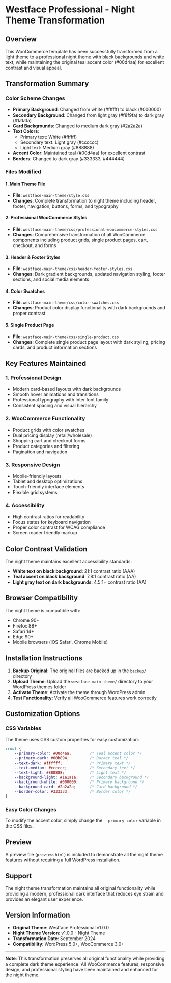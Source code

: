 # Westface Professional - Night Theme Transformation

## Overview
This WooCommerce template has been successfully transformed from a light theme to a professional night theme with black backgrounds and white text, while maintaining the original teal accent color (#00d4aa) for excellent contrast and visual appeal.

## Transformation Summary

### Color Scheme Changes
- **Primary Background**: Changed from white (#ffffff) to black (#000000)
- **Secondary Background**: Changed from light gray (#f8f9fa) to dark gray (#1a1a1a)
- **Card Backgrounds**: Changed to medium dark gray (#2a2a2a)
- **Text Colors**: 
  - Primary text: White (#ffffff)
  - Secondary text: Light gray (#cccccc)
  - Light text: Medium gray (#888888)
- **Accent Color**: Maintained teal (#00d4aa) for excellent contrast
- **Borders**: Changed to dark gray (#333333, #444444)

### Files Modified

#### 1. Main Theme File
- **File**: `westface-main-theme/style.css`
- **Changes**: Complete transformation to night theme including header, footer, navigation, buttons, forms, and typography

#### 2. Professional WooCommerce Styles
- **File**: `westface-main-theme/css/professional-woocommerce-styles.css`
- **Changes**: Comprehensive transformation of all WooCommerce components including product grids, single product pages, cart, checkout, and forms

#### 3. Header & Footer Styles
- **File**: `westface-main-theme/css/header-footer-styles.css`
- **Changes**: Dark gradient backgrounds, updated navigation styling, footer sections, and social media elements

#### 4. Color Swatches
- **File**: `westface-main-theme/css/color-swatches.css`
- **Changes**: Product color display functionality with dark backgrounds and proper contrast

#### 5. Single Product Page
- **File**: `westface-main-theme/css/single-product.css`
- **Changes**: Complete single product page layout with dark styling, pricing cards, and product information sections

## Key Features Maintained

### 1. Professional Design
- Modern card-based layouts with dark backgrounds
- Smooth hover animations and transitions
- Professional typography with Inter font family
- Consistent spacing and visual hierarchy

### 2. WooCommerce Functionality
- Product grids with color swatches
- Dual pricing display (retail/wholesale)
- Shopping cart and checkout forms
- Product categories and filtering
- Pagination and navigation

### 3. Responsive Design
- Mobile-friendly layouts
- Tablet and desktop optimizations
- Touch-friendly interface elements
- Flexible grid systems

### 4. Accessibility
- High contrast ratios for readability
- Focus states for keyboard navigation
- Proper color contrast for WCAG compliance
- Screen reader friendly markup

## Color Contrast Validation

The night theme maintains excellent accessibility standards:
- **White text on black background**: 21:1 contrast ratio (AAA)
- **Teal accent on black background**: 7.8:1 contrast ratio (AA)
- **Light gray text on dark backgrounds**: 4.5:1+ contrast ratio (AA)

## Browser Compatibility

The night theme is compatible with:
- Chrome 90+
- Firefox 88+
- Safari 14+
- Edge 90+
- Mobile browsers (iOS Safari, Chrome Mobile)

## Installation Instructions

1. **Backup Original**: The original files are backed up in the `backup/` directory
2. **Upload Theme**: Upload the `westface-main-theme/` directory to your WordPress themes folder
3. **Activate Theme**: Activate the theme through WordPress admin
4. **Test Functionality**: Verify all WooCommerce features work correctly

## Customization Options

### CSS Variables
The theme uses CSS custom properties for easy customization:

```css
:root {
    --primary-color: #00d4aa;        /* Teal accent color */
    --primary-dark: #00b894;         /* Darker teal */
    --text-dark: #ffffff;            /* Primary text */
    --text-medium: #cccccc;          /* Secondary text */
    --text-light: #888888;           /* Light text */
    --background-light: #1a1a1a;     /* Secondary background */
    --background-white: #000000;     /* Primary background */
    --background-card: #2a2a2a;      /* Card background */
    --border-color: #333333;         /* Border color */
}
```

### Easy Color Changes
To modify the accent color, simply change the `--primary-color` variable in the CSS files.

## Preview
A preview file (`preview.html`) is included to demonstrate all the night theme features without requiring a full WordPress installation.

## Support
The night theme transformation maintains all original functionality while providing a modern, professional dark interface that reduces eye strain and provides an elegant user experience.

## Version Information
- **Original Theme**: Westface Professional v1.0.0
- **Night Theme Version**: v1.0.0 - Night Theme
- **Transformation Date**: September 2024
- **Compatibility**: WordPress 5.0+, WooCommerce 3.0+

---

**Note**: This transformation preserves all original functionality while providing a complete dark theme experience. All WooCommerce features, responsive design, and professional styling have been maintained and enhanced for the night theme.

